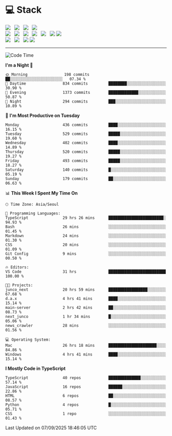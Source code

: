 <h1>💻 Stack</h1>
<div>
 <!-- badge : https://shields.io/ -->
 <!-- icon : https://simpleicons.org/?q=Get -->
 <img src="https://img.shields.io/badge/HTML5-e74c3c?style=flat-square&logo=HTML5&logoColor=white"/> &nbsp 
 <img src="https://img.shields.io/badge/CSS3-0A84FF?style=flat-square&logo=CSS3&logoColor=white"/> &nbsp 
 <img src="https://img.shields.io/badge/JavaScript-FFCD11?style=flat-square&logo=JavaScript&logoColor=white"/> &nbsp 
 <img src="https://img.shields.io/badge/TypeScript-3075C0?style=flat-square&logo=TypeScript&logoColor=white"/>
 <br/>
 <img src="https://img.shields.io/badge/Next-000000?style=flat-square&logo=nextdotjs&logoColor=white"/> &nbsp 
 <img src="https://img.shields.io/badge/React-00BCF6?style=flat-square&logo=React&logoColor=white"/> &nbsp 
 <img src="https://img.shields.io/badge/Redux-764ABC?style=flat-square&logo=Redux&logoColor=white"/> &nbsp
 <img src="https://img.shields.io/badge/Recoil-3578E5?style=flat-square&logo=recoil&logoColor=white"/> &nbsp
 <img src="https://img.shields.io/badge/React-Query-FF4154?style=flat-square&logo=reactquery&logoColor=white"/> &nbsp 
 <img src="https://img.shields.io/badge/styled%2Dcomponents-DB7093?style=flat-square&logo=styled%2Dcomponents&logoColor=white"/>
 <img src="https://img.shields.io/badge/CSS Modules-000000?style=flat-square&logo=CSS Modules&logoColor=white"/> &nbsp 
 <br/>
 <img src="https://img.shields.io/badge/Node-339933?style=flat-square&logo=Node.js&logoColor=white"/> &nbsp 
 <img src="https://img.shields.io/badge/Express-000000?style=flat-square&logo=Express&logoColor=white"/> &nbsp 
 <img src="https://img.shields.io/badge/MongoDB-47A248?style=flat-square&logo=MongoDB&logoColor=white"/>
 <img src="https://img.shields.io/badge/MariaDB-003545?style=flat-square&logo=mariadb&logoColor=white"/>
</div>

<hr>

<!--START_SECTION:waka-->
![Code Time](http://img.shields.io/badge/Code%20Time-2%2C852%20hrs%2012%20mins-blue)

**I'm a Night 🦉** 

```text
🌞 Morning                198 commits         ██░░░░░░░░░░░░░░░░░░░░░░░   07.34 % 
🌆 Daytime                834 commits         ████████░░░░░░░░░░░░░░░░░   30.90 % 
🌃 Evening                1373 commits        █████████████░░░░░░░░░░░░   50.87 % 
🌙 Night                  294 commits         ███░░░░░░░░░░░░░░░░░░░░░░   10.89 % 
```
📅 **I'm Most Productive on Tuesday** 

```text
Monday                   436 commits         ████░░░░░░░░░░░░░░░░░░░░░   16.15 % 
Tuesday                  529 commits         █████░░░░░░░░░░░░░░░░░░░░   19.60 % 
Wednesday                402 commits         ████░░░░░░░░░░░░░░░░░░░░░   14.89 % 
Thursday                 520 commits         █████░░░░░░░░░░░░░░░░░░░░   19.27 % 
Friday                   493 commits         █████░░░░░░░░░░░░░░░░░░░░   18.27 % 
Saturday                 140 commits         █░░░░░░░░░░░░░░░░░░░░░░░░   05.19 % 
Sunday                   179 commits         ██░░░░░░░░░░░░░░░░░░░░░░░   06.63 % 
```


📊 **This Week I Spent My Time On** 

```text
🕑︎ Time Zone: Asia/Seoul

💬 Programming Languages: 
TypeScript               29 hrs 26 mins      ████████████████████████░   94.93 % 
Bash                     26 mins             ░░░░░░░░░░░░░░░░░░░░░░░░░   01.45 % 
Markdown                 24 mins             ░░░░░░░░░░░░░░░░░░░░░░░░░   01.30 % 
CSS                      20 mins             ░░░░░░░░░░░░░░░░░░░░░░░░░   01.09 % 
Git Config               9 mins              ░░░░░░░░░░░░░░░░░░░░░░░░░   00.50 % 

🔥 Editors: 
VS Code                  31 hrs              █████████████████████████   100.00 % 

🐱‍💻 Projects: 
junco_next               20 hrs 59 mins      █████████████████░░░░░░░░   67.68 % 
d.a.x                    4 hrs 41 mins       ████░░░░░░░░░░░░░░░░░░░░░   15.14 % 
main-server              2 hrs 42 mins       ██░░░░░░░░░░░░░░░░░░░░░░░   08.73 % 
next_junco               1 hr 34 mins        █░░░░░░░░░░░░░░░░░░░░░░░░   05.06 % 
news_crawler             28 mins             ░░░░░░░░░░░░░░░░░░░░░░░░░   01.56 % 

💻 Operating System: 
Mac                      26 hrs 18 mins      █████████████████████░░░░   84.86 % 
Windows                  4 hrs 41 mins       ████░░░░░░░░░░░░░░░░░░░░░   15.14 % 
```

**I Mostly Code in TypeScript** 

```text
TypeScript               40 repos            ██████████████░░░░░░░░░░░   57.14 % 
JavaScript               16 repos            ██████░░░░░░░░░░░░░░░░░░░   22.86 % 
HTML                     6 repos             ██░░░░░░░░░░░░░░░░░░░░░░░   08.57 % 
Python                   4 repos             █░░░░░░░░░░░░░░░░░░░░░░░░   05.71 % 
CSS                      1 repo              ░░░░░░░░░░░░░░░░░░░░░░░░░   01.43 % 
```




 Last Updated on 07/09/2025 18:46:05 UTC
<!--END_SECTION:waka-->
